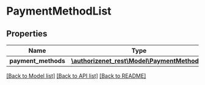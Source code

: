 # PaymentMethodList

## Properties
Name | Type | Description | Notes
------------ | ------------- | ------------- | -------------
**payment_methods** | [**\authorizenet_rest\Model\PaymentMethods[]**](PaymentMethods.md) |  | [optional] 

[[Back to Model list]](../README.md#documentation-for-models) [[Back to API list]](../README.md#documentation-for-api-endpoints) [[Back to README]](../README.md)


